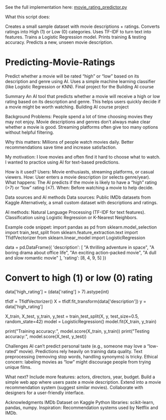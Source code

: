 See the full implementation here: [movie_rating_predictor.py](movie_rating_predictor.py)

What this script does:

Creates a small sample dataset with movie descriptions + ratings. Converts ratings into High (1) or Low (0) categories. 
Uses TF-IDF to turn text into features. Trains a Logistic Regression model. Prints training & testing accuracy. Predicts a new, unseen movie description.


# Predicting-Movie-Ratings
Predict whether a movie will be rated “high” or “low” based on its description and genre using AI.  Uses a simple machine learning classifier (like Logistic Regression or KNN).
Final project for the Building AI course

Summary
An AI tool that predicts whether a movie will receive a high or low rating based on its description and genre. This helps users quickly decide if a movie might be worth watching.
Building AI course project

Background
Problems:
People spend a lot of time choosing movies they may not enjoy.
Movie descriptions and genres don’t always make clear whether a movie is good.
Streaming platforms often give too many options without helpful filtering.

Why this matters:
Millions of people watch movies daily.
Better recommendations save time and increase satisfaction.

My motivation:
I love movies and often find it hard to choose what to watch.
I wanted to practice using AI for text-based predictions.

How is it used?
Users: Movie enthusiasts, streaming platforms, or casual viewers.
How: User enters a movie description (or selects genre/year).
What happens: The AI predicts if the movie is likely to have a “high” rating (>7) or “low” rating (≤7).
When: Before watching a movie to help decide.

Data sources and AI methods
Data sources:
Public IMDb datasets from Kaggle
Alternatively, a small custom dataset with descriptions and ratings.

AI methods:
Natural Language Processing (TF-IDF for text features).
Classification using Logistic Regression or K-Nearest Neighbors.

Example code snippet:
import pandas as pd
from sklearn.model_selection import train_test_split
from sklearn.feature_extraction.text import TfidfVectorizer
from sklearn.linear_model import LogisticRegression

data = pd.DataFrame({
    'description': [
        "A thrilling adventure in space",
        "A boring drama about office life",
        "An exciting action-packed movie",
        "A dull and slow romantic movie"
    ],
    'rating': [8, 4, 9, 5]
})

# Convert to high (1) or low (0) rating
data['high_rating'] = (data['rating'] > 7).astype(int)

tfidf = TfidfVectorizer()
X = tfidf.fit_transform(data['description'])
y = data['high_rating']

X_train, X_test, y_train, y_test = train_test_split(X, y, test_size=0.5, random_state=42)
model = LogisticRegression()
model.fit(X_train, y_train)

print("Training accuracy:", model.score(X_train, y_train))
print("Testing accuracy:", model.score(X_test, y_test))

Challenges
AI can’t predict personal taste (e.g., someone may love a “low-rated” movie).
Predictions rely heavily on training data quality.
Text preprocessing (removing stop words, handling synonyms) is tricky.
Ethical concern: labeling movies as “low” might discourage people from trying unique films.

What next?
Include more features: actors, directors, year, budget.
Build a simple web app where users paste a movie description.
Extend into a movie recommendation system (suggest similar movies).
Collaborate with designers for a user-friendly interface.

Acknowledgments
IMDb Dataset on Kaggle
Python libraries: scikit-learn, pandas, numpy.
Inspiration: Recommendation systems used by Netflix and IMDb.
